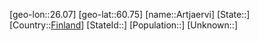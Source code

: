 ﻿---
location: [60.75,26.07]
type: City
tags:
- geo/City


SpocWebEntityId: 28888
isDeleted: false
confidential: public

---
[geo-lon::26.07]
[geo-lat::60.75]
[name::Artjaervi]
[State::]
[Country::[Finland](geo/Continent/Europe/Finland.md)]
[StateId::]
[Population::]
[Unknown::]

